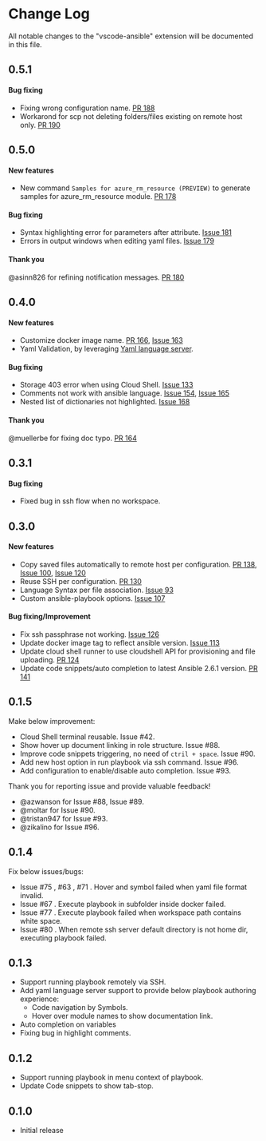 # Change Log
All notable changes to the "vscode-ansible" extension will be documented in this file.


## 0.5.1
#### Bug fixing
- Fixing wrong configuration name. [PR 188](https://github.com/VSChina/vscode-ansible/pull/188)
- Workarond for scp not deleting folders/files existing on remote host only. [PR 190](https://github.com/VSChina/vscode-ansible/pull/190)

## 0.5.0
#### New features
- New command `Samples for azure_rm_resource (PREVIEW)` to generate samples for azure_rm_resource module. [PR 178](https://github.com/VSChina/vscode-ansible/pull/178)

#### Bug fixing
- Syntax highlighting error for parameters after attribute. [Issue 181](https://github.com/VSChina/vscode-ansible/issues/181)
- Errors in output windows when editing yaml files. [Issue 179](https://github.com/VSChina/vscode-ansible/issues/179)

#### Thank you
@asinn826 for refining notification messages. [PR 180](https://github.com/VSChina/vscode-ansible/pull/180)

## 0.4.0
#### New features
- Customize docker image name. [PR 166](https://github.com/VSChina/vscode-ansible/pull/166), [Issue 163](https://github.com/VSChina/vscode-ansible/issues/163)
- Yaml Validation, by leveraging [Yaml language server](https://github.com/redhat-developer/yaml-language-server).

#### Bug fixing
- Storage 403 error when using Cloud Shell. [Issue 133](https://github.com/VSChina/vscode-ansible/issues/133)
- Comments not work with ansible language. [Issue 154](https://github.com/VSChina/vscode-ansible/issues/154), [Issue 165](https://github.com/VSChina/vscode-ansible/issues/165)
- Nested list of dictionaries not highlighted. [Issue 168](https://github.com/VSChina/vscode-ansible/issues/168)

#### Thank you
@muellerbe for fixing doc typo. [PR 164](https://github.com/VSChina/vscode-ansible/pull/164)

## 0.3.1
#### Bug fixing
- Fixed bug in ssh flow when no workspace.

## 0.3.0
#### New features
- Copy saved files automatically to remote host per configuration. [PR 138](https://github.com/VSChina/vscode-ansible/pull/138), [Issue 100](https://github.com/VSChina/vscode-ansible/issues/100), [Issue 120](https://github.com/VSChina/vscode-ansible/issues/120)
- Reuse SSH per configuration. [PR 130](https://github.com/VSChina/vscode-ansible/pull/130)
- Language Syntax per file association. [Issue 93](https://github.com/VSChina/vscode-ansible/issues/93)
- Custom ansible-playbook options.  [Issue 107](https://github.com/VSChina/vscode-ansible/issues/107)

#### Bug fixing/Improvement
- Fix ssh passphrase not working. [Issue 126](https://github.com/VSChina/vscode-ansible/issues/126)
- Update docker image tag to reflect ansible version. [Issue 113](https://github.com/VSChina/vscode-ansible/issues/93)
- Update cloud shell runner to use cloudshell API for provisioning and file uploading. [PR 124](https://github.com/VSChina/vscode-ansible/pull/124)
- Update code snippets/auto completion to latest Ansible 2.6.1 version. [PR 141](https://github.com/VSChina/vscode-ansible/pull/141)

## 0.1.5
Make below improvement:
- Cloud Shell terminal reusable. Issue #42.
- Show hover up document linking in role structure. Issue #88.
- Improve code snippets triggering, no need of `ctril + space`. Issue #90.
- Add new host option in run playbook via ssh command. Issue #96.
- Add configuration to enable/disable auto completion. Issue #93.


Thank you for reporting issue and provide valuable feedback!
- @azwanson for Issue #88, Issue #89.
- @moltar for Issue #90.
- @tristan947 for Issue #93.
- @zikalino for Issue #96.

## 0.1.4
Fix below issues/bugs:
- Issue #75 , #63 , #71 . Hover and symbol failed when yaml file format invalid.
- Issue #67 . Execute playbook in subfolder inside docker failed.
- Issue #77 . Execute playbook failed when workspace path contains white space.
- Issue #80 . When remote ssh server default directory is not home dir, executing playbook failed.

## 0.1.3
- Support running playbook remotely via SSH.
- Add yaml language server support to provide below playbook authoring experience: 
  - Code navigation by Symbols.
  - Hover over module names to show documentation link.
- Auto completion on variables
- Fixing bug in highlight comments.


## 0.1.2
- Support running playbook in menu context of playbook.
- Update Code snippets to show tab-stop.

## 0.1.0
- Initial release